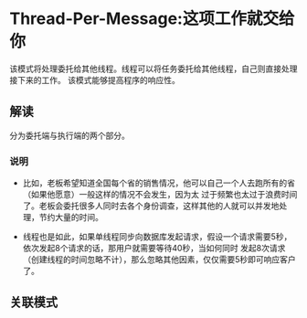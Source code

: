 # Thread-Per-Message:这项工作就交给你

该模式将处理委托给其他线程。线程可以将任务委托给其他线程，自己则直接处理接下来的工作。
该模式能够提高程序的响应性。

## 解读

分为委托端与执行端的两个部分。

### 说明

- 比如，老板希望知道全国每个省的销售情况，他可以自己一个人去跑所有的省（如果他愿意）一般这样的情况不会发生，因为太
过于频繁也太过于浪费时间了。老板会委托很多人同时去各个身份调查，这样其他的人就可以并发地处理，节约大量的时间。

- 线程也是如此，如果单线程同步向数据库发起请求，假设一个请求需要5秒，依次发起8个请求的话，那用户就需要等待40秒，当如何同时
发起8次请求（创建线程的时间忽略不计），那么忽略其他因素，仅仅需要5秒即可响应客户了。

## 关联模式